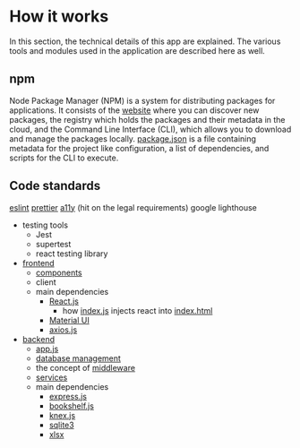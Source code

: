 # How it works

In this section, the technical details of this app are explained. The various tools and modules used in the application are described here as well.

## npm

Node Package Manager (NPM) is a system for distributing packages for applications. It consists of the [website](https://www.npmjs.com/) where you can discover new packages, the registry which holds the packages and their metadata in the cloud, and the Command Line Interface (CLI), which allows you to download and manage the packages locally. [package.json](/package.json) is a file containing metadata for the project like configuration, a list of dependencies, and scripts for the CLI to execute.

## Code standards

[eslint](https://eslint.org/docs/user-guide/getting-started)
[prettier](https://prettier.io/docs/en/why-prettier.html)
[a11y](https://www.a11yproject.com/checklist/#content) (hit on the legal requirements) google lighthouse

- testing tools
  - Jest
  - supertest
  - react testing library
- [frontend](/src)
  - [components](/src/components)
  - client
  - main dependencies
    - [React.js](https://reactjs.org/)
      - how [index.js](/src/index.js) injects react into [index.html](/public/index.html)
    - [Material UI](https://material-ui.com/)
    - [axios.js](https://www.npmjs.com/package/axios)
- [backend](/server)
  - [app.js](/server/app/app.js)
  - [database management](/server/data)
  - the concept of [middleware](/server/middleware)
  - [services](/server/services)
  - main dependencies
    - [express.js](https://expressjs.com/)
    - [bookshelf.js](https://bookshelfjs.org/)
    - [knex.js](http://knexjs.org/)
    - [sqlite3](https://www.sqlite.org/index.html)
    - [xlsx](https://www.npmjs.com/package/xlsx)
